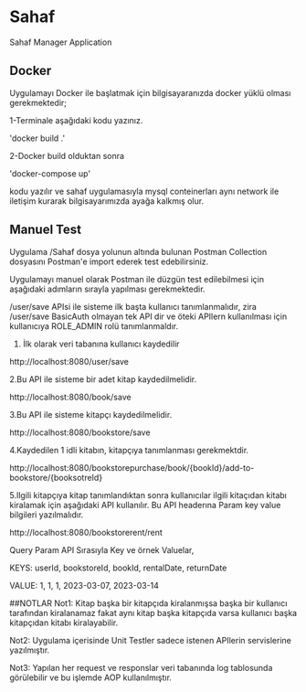 # Sahaf
Sahaf Manager Application

## Docker
Uygulamayı Docker ile başlatmak için bilgisayaranızda docker yüklü olması gerekmektedir;

1-Terminale aşağıdaki kodu yazınız.
  
'docker build .' 

2-Docker build olduktan sonra
  
'docker-compose up' 

kodu yazılır ve sahaf uygulamasıyla mysql conteinerları aynı network ile iletişim kurarak bilgisayarımızda ayağa kalkmış olur.

## Manuel Test

Uygulama /Sahaf dosya yolunun altında bulunan Postman Collection dosyasını Postman'e import ederek test edebilirsiniz.

Uygulamayı manuel olarak Postman ile düzgün test edilebilmesi için aşağıdaki adımların sırayla yapılması gerekmektedir.

/user/save APIsi ile sisteme ilk başta kullanıcı tanımlanmalıdır, zira /user/save BasicAuth olmayan tek API dir ve öteki APIlern kullanılması için kullanıcıya ROLE_ADMIN rolü tanımlanmaldır.

1. İlk olarak veri tabanına kullanıcı kaydedilir

http://localhost:8080/user/save

2.Bu API ile sisteme bir adet kitap kaydedilmelidir.

http://localhost:8080/book/save

3.Bu API ile sisteme kitapçı kaydedilmelidir.

http://localhost:8080/bookstore/save

4.Kaydedilen 1 idli kitabın, kitapçıya tanımlanması gerekmektdir.

http://localhost:8080/bookstorepurchase/book/{bookId}/add-to-bookstore/{booksotreId}

5.Ilgili kitapçıya kitap tanımlandıktan sonra kullanıcılar ilgili kitaçıdan kitabı kiralamak için aşağıdaki API kullanılır. Bu API headerına Param key value bilgileri yazılmalıdır. 

http://localhost:8080/bookstorerent/rent

Query Param API Sırasıyla Key ve örnek Valuelar,

KEYS: userId, bookstoreId, bookId, rentalDate, returnDate

VALUE: 1, 1, 1, 2023-03-07, 2023-03-14

##NOTLAR
Not1: Kitap başka bir kitapçıda kiralanmışsa başka bir kullanıcı tarafından kiralanamaz fakat aynı kitap başka kitapçıda varsa kullanıcı başka kitapçıdan kitabı kiralayabilir. 

Not2: Uygulama içerisinde Unit Testler sadece istenen APIlerin servislerine yazılmıştır.

Not3: Yapılan her request ve responslar veri tabanında log tablosunda görülebilir ve bu işlemde AOP kullanılmıştır.
  
  
  
  
  
  
  
